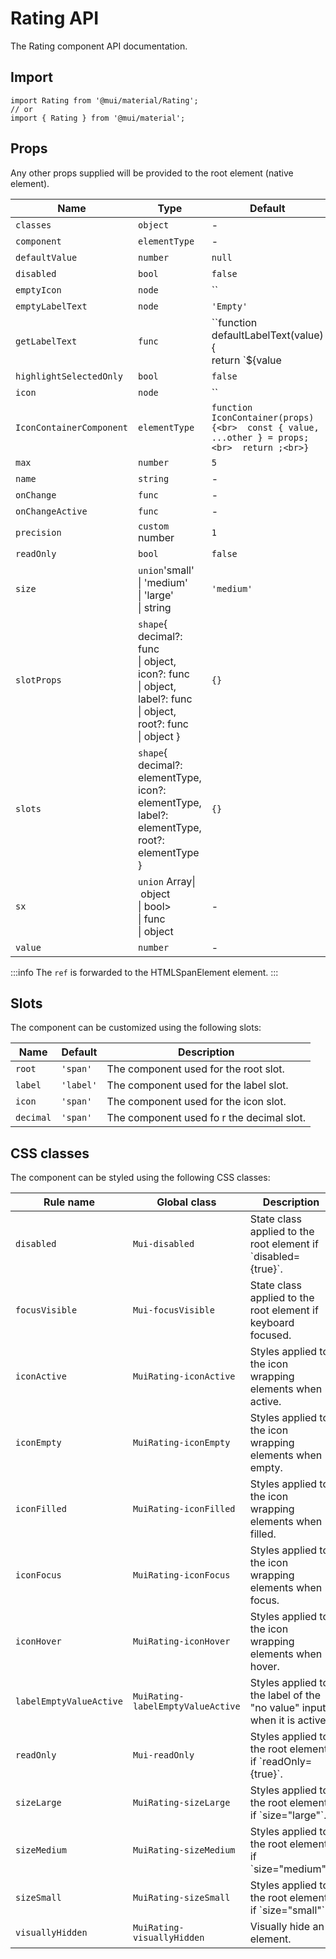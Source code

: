 # Rating API

The Rating component API documentation.

## Import

```
import Rating from '@mui/material/Rating';
// or
import { Rating } from '@mui/material';
```

## Props

Any other props supplied will be provided to the root element (native element).

| Name | Type | Default | Description |
| --- | --- | --- | --- |
| `classes` | `object` | - | - |
| `component` | `elementType` | - | - |
| `defaultValue` | `number` | `null` | - |
| `disabled` | `bool` | `false` | - |
| `emptyIcon` | `node` | `` | - |
| `emptyLabelText` | `node` | `'Empty'` | - |
| `getLabelText` | `func` | ``function defaultLabelText(value) {<br>  return `${value || '0'} Star${value !== 1 ? 's' : ''}`;<br>}`` | - |
| `highlightSelectedOnly` | `bool` | `false` | - |
| `icon` | `node` | `` | - |
| `IconContainerComponent` | `elementType` | `function IconContainer(props) {<br>  const { value, ...other } = props;<br>  return ;<br>}` | - |
| `max` | `number` | `5` | - |
| `name` | `string` | - | - |
| `onChange` | `func` | - | - |
| `onChangeActive` | `func` | - | - |
| `precision` | `custom` number | `1` | - |
| `readOnly` | `bool` | `false` | - |
| `size` | `union`'small'<br>\| 'medium'<br>\| 'large'<br>\| string | `'medium'` | - |
| `slotProps` | `shape`{ decimal?: func<br>\| object, icon?: func<br>\| object, label?: func<br>\| object, root?: func<br>\| object } | `{}` | - |
| `slots` | `shape`{ decimal?: elementType, icon?: elementType, label?: elementType, root?: elementType } | `{}` | - |
| `sx` | `union` Array\| object<br>\| bool><br>\| func<br>\| object | - | The `sx` prop is also available. |
| `value` | `number` | - | - |

:::info
The `ref` is forwarded to the HTMLSpanElement element.
:::

## Slots

The component can be customized using the following slots:

| Name | Default | Description |
| --- | --- | --- |
| `root` | `'span'` | The component used for the root slot. |
| `label` | `'label'` | The component used for the label slot. |
| `icon` | `'span'` | The component used for the icon slot. |
| `decimal` | `'span'` | The component used fo r the decimal slot. |

## CSS classes

The component can be styled using the following CSS classes:

| Rule name | Global class | Description |
| --- | --- | --- |
| `disabled` | `Mui-disabled` | State class applied to the root element if \`disabled={true}\`. |
| `focusVisible` | `Mui-focusVisible` | State class applied to the root element if keyboard focused. |
| `iconActive` | `MuiRating-iconActive` | Styles applied to the icon wrapping elements when active. |
| `iconEmpty` | `MuiRating-iconEmpty` | Styles applied to the icon wrapping elements when empty. |
| `iconFilled` | `MuiRating-iconFilled` | Styles applied to the icon wrapping elements when filled. |
| `iconFocus` | `MuiRating-iconFocus` | Styles applied to the icon wrapping elements when focus. |
| `iconHover` | `MuiRating-iconHover` | Styles applied to the icon wrapping elements when hover. |
| `labelEmptyValueActive` | `MuiRating-labelEmptyValueActive` | Styles applied to the label of the "no value" input when it is active. |
| `readOnly` | `Mui-readOnly` | Styles applied to the root element if \`readOnly={true}\`. |
| `sizeLarge` | `MuiRating-sizeLarge` | Styles applied to the root element if \`size="large"\`. |
| `sizeMedium` | `MuiRating-sizeMedium` | Styles applied to the root element if \`size="medium"\`. |
| `sizeSmall` | `MuiRating-sizeSmall` | Styles applied to the root element if \`size="small"\`. |
| `visuallyHidden` | `MuiRating-visuallyHidden` | Visually hide an element. |